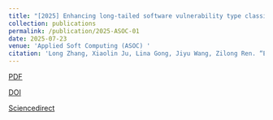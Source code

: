 ```yaml
---
title: "[2025] Enhancing long-tailed software vulnerability type classification via adaptive data augmentation and prompt tuning"
collection: publications
permalink: /publication/2025-ASOC-01
date: 2025-07-23
venue: 'Applied Soft Computing (ASOC) '
citation: 'Long Zhang, Xiaolin Ju, Lina Gong, Jiyu Wang, Zilong Ren. “Enhancing long-tailed software vulnerability type classification via adaptive data augmentation and prompt tuning”, Applied Soft Computing, 2025: --'
---
```


[PDF](http://ntu-juking.github.io/files/ASOC-2025-01-Self.pdf)

[DOI](https://doi.org/10.1016/j.asoc.2025.113612)

[Sciencedirect](https://www.sciencedirect.com/science/article/abs/pii/S1568494625009238)

